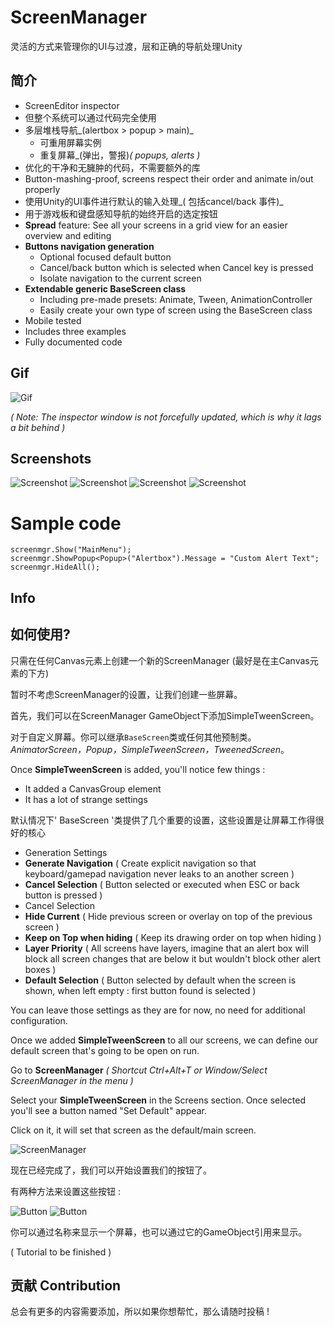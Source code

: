 # ScreenManager
灵活的方式来管理你的UI与过渡，层和正确的导航处理Unity

## 简介
* ScreenEditor inspector
* 但整个系统可以通过代码完全使用
* 多层堆栈导航_(alertbox > popup > main)_
  * 可重用屏幕实例
  * 重复屏幕_(弹出，警报)_( popups, alerts )_
* 优化的干净和无臃肿的代码，不需要额外的库
* Button-mashing-proof, screens respect their order and animate in/out properly
* 使用Unity的UI事件进行默认的输入处理_( 包括cancel/back 事件)_
* 用于游戏板和键盘感知导航的始终开启的选定按钮
* **Spread** feature: See all your screens in a grid view for an easier overview and editing
* **Buttons navigation generation**
  * Optional focused default button
  * Cancel/back button which is selected when Cancel key is pressed
  * Isolate navigation to the current screen
* **Extendable generic BaseScreen class**
  * Including pre-made presets: Animate, Tween, AnimationController
  * Easily create your own type of screen using the BaseScreen class
* Mobile tested
* Includes three examples
* Fully documented code

## Gif

![Gif](/img/animated.gif?raw=true "Gif")

_( Note: The inspector window is not forcefully updated, which is why it lags a bit behind )_

## Screenshots

![Screenshot](/img/extension.png?raw=true "Screenshot")
![Screenshot](/img/animatorscreen.png?raw=true "Screenshot")
![Screenshot](/img/screen.png?raw=true "Screenshot")
![Screenshot](/img/spread.png?raw=true "Screenshot")

# Sample code
````
screenmgr.Show("MainMenu");
screenmgr.ShowPopup<Popup>("Alertbox").Message = "Custom Alert Text";
screenmgr.HideAll();
````
## Info


## 如何使用?
只需在任何Canvas元素上创建一个新的ScreenManager
(最好是在主Canvas元素的下方)

暂时不考虑ScreenManager的设置，让我们创建一些屏幕。

首先，我们可以在ScreenManager GameObject下添加SimpleTweenScreen。

对于自定义屏幕。你可以继承`BaseScreen`类或任何其他预制类。_AnimatorScreen，Popup，SimpleTweenScreen，TweenedScreen_。

Once **SimpleTweenScreen** is added, you'll notice few things :
* It added a CanvasGroup element
* It has a lot of strange settings

默认情况下' BaseScreen '类提供了几个重要的设置，这些设置是让屏幕工作得很好的核心

* Generation Settings
 * **Generate Navigation** ( Create explicit navigation so that keyboard/gamepad navigation never leaks to an another screen )
 * **Cancel Selection** ( Button selected or executed when ESC or back button is pressed )
* Cancel Selection
 * **Hide Current** ( Hide previous screen or overlay on top of the previous screen )
 * **Keep on Top when hiding** ( Keep its drawing order on top when hiding )
 * **Layer Priority** ( All screens have layers, imagine that an alert box will block all screen changes that are below it but wouldn't block other alert boxes )
 * **Default Selection** ( Button selected by default when the screen is shown, when left empty : first button found is selected )

You can leave those settings as they are for now, no need for additional configuration.


Once we added **SimpleTweenScreen** to all our screens, we can define our default screen that's going to be open on run.

Go to **ScreenManager** _( Shortcut Ctrl+Alt+T or Window/Select ScreenManager in the menu )_

Select your **SimpleTweenScreen** in the Screens section. 
Once selected you'll see a button named "Set Default" appear. 

Click on it, it will set that screen as the default/main screen.

![ScreenManager](/img/step0.png?raw=true "ScreenManager")

现在已经完成了，我们可以开始设置我们的按钮了。

有两种方法来设置这些按钮 :

![Button](/img/step1.png?raw=true "Button")
![Button](/img/step2.png?raw=true "Button")

你可以通过名称来显示一个屏幕，也可以通过它的GameObject引用来显示。


( Tutorial to be finished )

## 贡献 Contribution
总会有更多的内容需要添加，所以如果你想帮忙，那么请随时投稿 !

